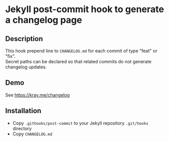 # Jekyll post-commit hook to generate a changelog page 

## Description

This hook prepend line to `CHANGELOG.md` for each commit of type "feat"
or "fix".  
Secret paths can be declared so that related commits do not generate changelog updates.

## Demo

See https://kray.me/changelog 

## Installation

* Copy `.githooks/post-commit` to your Jekyll repository `.git/hooks` directory
* Copy `CHANGELOG.md`
